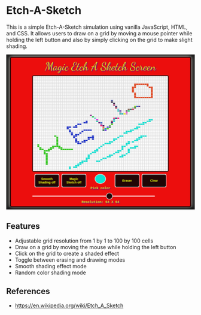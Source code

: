 # Etch-A-Sketch

This is a simple Etch-A-Sketch simulation using vanilla JavaScript, HTML, and CSS. It allows users to draw on a grid by moving a mouse pointer while holding the left button and also by simply clicking on the grid to make slight shading.

[![screen-snap](magic-etch-a-sketch.png)](https://ssekyene.github.io/Etch-A-Sketch/)
## Features
- Adjustable grid resolution from 1 by 1 to 100 by 100 cells
- Draw on a grid by moving the mouse while holding the left button
- Click on the grid to create a shaded effect
- Toggle between erasing and drawing modes
- Smooth shading effect mode
- Random color shading mode

## References
- https://en.wikipedia.org/wiki/Etch_A_Sketch